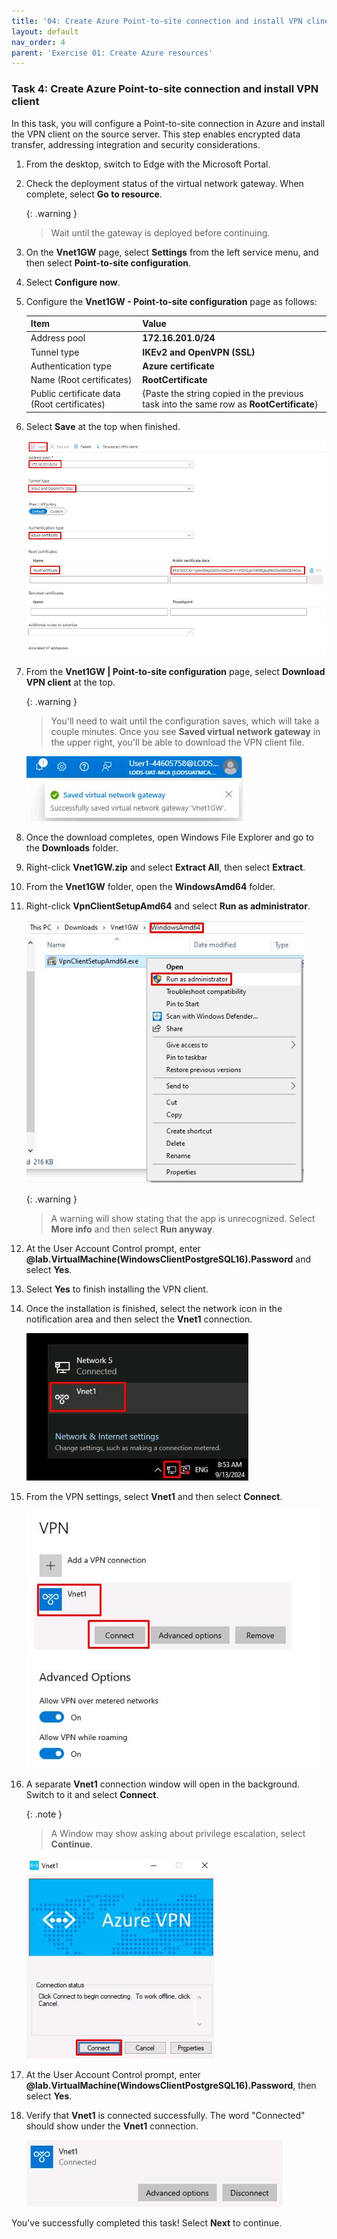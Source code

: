 ```yaml
---
title: '04: Create Azure Point-to-site connection and install VPN clinet'
layout: default
nav_order: 4
parent: 'Exercise 01: Create Azure resources'
---
```


### Task 4: Create Azure Point-to-site connection and install VPN client 

In this task, you will configure a Point-to-site connection in Azure and install the VPN client on the source server. This step enables encrypted data transfer, addressing integration and security considerations.

1. From the desktop, switch to Edge with the Microsoft Portal. 

1. Check the deployment status of the virtual network gateway. When complete, select **Go to resource**. 

    {: .warning } 
    > Wait until the gateway is deployed before continuing. 

1. On the **Vnet1GW** page, select **Settings** from the left service menu, and then select **Point-to-site configuration**. 

1. Select **Configure now**. 

1. Configure the **Vnet1GW - Point-to-site configuration** page as follows: 

    | Item | Value | 
    |:---------|:---------| 
    | Address pool  | **172.16.201.0/24** | 
    | Tunnel type   | **IKEv2 and OpenVPN (SSL)**   | 
    | Authentication type |   **Azure certificate** | 
    | Name (Root certificates)    |   **RootCertificate**   | 
    | Public certificate data (Root certificates)    |   {Paste the string copied in the previous task into the same row as **RootCertificate**}   | 

1. Select **Save** at the top when finished. 

    ![zu5m3pgo.jpg](../../media/zu5m3pgo.jpg) 

1. From the **Vnet1GW | Point-to-site configuration** page, select **Download VPN client** at the top. 

    {: .warning } 
    > You'll need to wait until the configuration saves, which will take a couple minutes. Once you see **Saved virtual network gateway** in the upper right, you'll be able to download the VPN client file. 

    ![4u6d3skl.jpg](../../media/4u6d3skl.jpg) 

1. Once the download completes, open Windows File Explorer and go to the **Downloads** folder. 

1. Right-click **Vnet1GW.zip** and select **Extract All**, then select **Extract**. 

1. From the **Vnet1GW** folder, open the **WindowsAmd64** folder. 

1. Right-click **VpnClientSetupAmd64** and select **Run as administrator**. 

    ![d8kfjswm.jpg](../../media/d8kfjswm.jpg) 

    {: .warning } 
    > A warning will show stating that the app is unrecognized. Select **More info** and then select **Run anyway**.  

1. At the User Account Control prompt, enter **@lab.VirtualMachine(WindowsClientPostgreSQL16).Password** and select **Yes**. 

1. Select **Yes** to finish installing the VPN client. 

1. Once the installation is finished, select the network icon in the notification area and then select the **Vnet1** connection. 

    ![ismt7gva.jpg](../../media/ismt7gva.jpg) 

1. From the VPN settings, select **Vnet1** and then select **Connect**. 

    ![8wlflp18.jpg](../../media/8wlflp18.jpg) 

1. A separate **Vnet1** connection window will open in the background. Switch to it and select **Connect**. 

    {: .note } 
    > A Window may show asking about privilege escalation, select **Continue**. 

    ![oigc7yk6.jpg](../../media/oigc7yk6.jpg) 

1. At the User Account Control prompt, enter **@lab.VirtualMachine(WindowsClientPostgreSQL16).Password**, then select **Yes**. 

1. Verify that **Vnet1** is connected successfully. The word "Connected" should show under the **Vnet1** connection. 

    ![q5bvkdzr.jpg](../../media/q5bvkdzr.jpg) 

You've successfully completed this task! Select **Next** to continue. 
